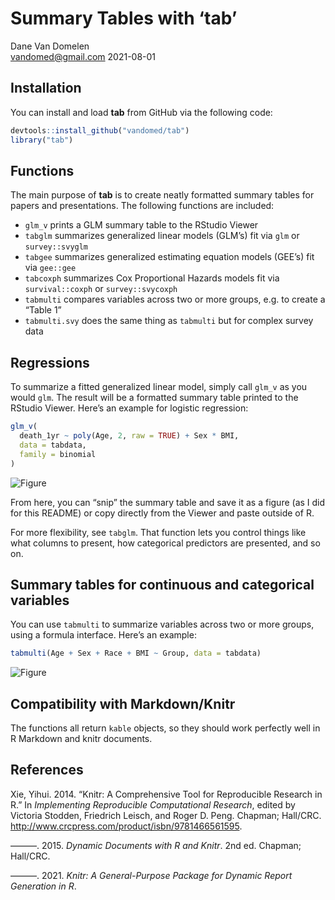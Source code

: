 Summary Tables with ‘tab’
================
Dane Van Domelen <br> <vandomed@gmail.com>
2021-08-01

<!-- README.md is generated from README.Rmd. Please edit that file -->

## Installation

You can install and load **tab** from GitHub via the following code:

``` r
devtools::install_github("vandomed/tab")
library("tab")
```

## Functions

The main purpose of **tab** is to create neatly formatted summary tables
for papers and presentations. The following functions are included:

  - `glm_v` prints a GLM summary table to the RStudio Viewer
  - `tabglm` summarizes generalized linear models (GLM’s) fit via `glm`
    or `survey::svyglm`
  - `tabgee` summarizes generalized estimating equation models (GEE’s)
    fit via `gee::gee`
  - `tabcoxph` summarizes Cox Proportional Hazards models fit via
    `survival::coxph` or `survey::svycoxph`
  - `tabmulti` compares variables across two or more groups, e.g. to
    create a “Table 1”
  - `tabmulti.svy` does the same thing as `tabmulti` but for complex
    survey data

## Regressions

To summarize a fitted generalized linear model, simply call `glm_v` as
you would `glm`. The result will be a formatted summary table printed to
the RStudio Viewer. Here’s an example for logistic regression:

``` r
glm_v(
  death_1yr ~ poly(Age, 2, raw = TRUE) + Sex * BMI, 
  data = tabdata, 
  family = binomial
)
```

![Figure](vignettes/logistic.PNG)

From here, you can “snip” the summary table and save it as a figure (as
I did for this README) or copy directly from the Viewer and paste
outside of R.

For more flexibility, see `tabglm`. That function lets you control
things like what columns to present, how categorical predictors are
presented, and so on.

## Summary tables for continuous and categorical variables

You can use `tabmulti` to summarize variables across two or more groups,
using a formula interface. Here’s an example:

``` r
tabmulti(Age + Sex + Race + BMI ~ Group, data = tabdata)
```

![Figure](vignettes/tabmulti.PNG)

## Compatibility with Markdown/Knitr

The functions all return `kable` objects, so they should work perfectly
well in R Markdown and knitr documents.

<!-- ## Exporting tables, e.g. to Word -->

<!-- All of the functions in **tab** have an argument called `print.html` which can  -->

<!-- be used to export tables to word processors. Setting `print.html = TRUE` will  -->

<!-- result in a HTML table being output to your current working directory. You can  -->

<!-- open the table (e.g. in Chrome) and copy/paste into your report. -->

<!-- ## Options for printing in R -->

<!-- I used **knitr**'s `kable` function for the examples here, but other approaches  -->

<!-- should also work (e.g. **xtable**'s `xtable` or **pandoc**'s `pandoc.table`). -->

## References

<div id="refs" class="references">

<div id="ref-knitr3">

Xie, Yihui. 2014. “Knitr: A Comprehensive Tool for Reproducible Research
in R.” In *Implementing Reproducible Computational Research*, edited by
Victoria Stodden, Friedrich Leisch, and Roger D. Peng. Chapman;
Hall/CRC. <http://www.crcpress.com/product/isbn/9781466561595>.

</div>

<div id="ref-knitr2">

———. 2015. *Dynamic Documents with R and Knitr*. 2nd ed. Chapman;
Hall/CRC.

</div>

<div id="ref-knitr1">

———. 2021. *Knitr: A General-Purpose Package for Dynamic Report
Generation in R*.

</div>

</div>
